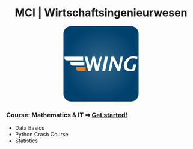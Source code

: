 <h1 align="center">MCI | Wirtschaftsingenieurwesen</h1>

<p align="center">
  <img src="assets/logo.png" alt="MCI | WING Logo" width="200">
</p>


### Course: Mathematics & IT ➡ [Get started!](https://mciwing.github.io/)

- Data Basics
- Python Crash Course
- Statistics
